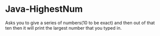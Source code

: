# Java-HighestNum
Asks you to give a series of numbers(10 to be exact) and then out of that ten then it will print the largest number that you typed in. 
